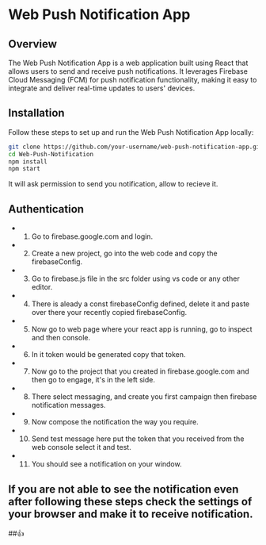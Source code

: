 # Web Push Notification App

## Overview

The Web Push Notification App is a web application built using React that allows users to send and receive push notifications. It leverages Firebase Cloud Messaging (FCM) for push notification functionality, making it easy to integrate and deliver real-time updates to users' devices.

## Installation

Follow these steps to set up and run the Web Push Notification App locally:

~~~bash
git clone https://github.com/your-username/web-push-notification-app.git
cd Web-Push-Notification
npm install
npm start
~~~
It will ask permission to send you notification, allow to recieve it.

## Authentication

- 1) Go to firebase.google.com and login.
     
- 2) Create a new project, go into the web code and copy the firebaseConfig.
     
- 3) Go to firebase.js file in the src folder using vs code or any other editor.
     
- 4) There is aleady a const firebaseConfig defined, delete it and paste over there your recently copied firebaseConfig.
     
- 5) Now go to web page where your react app is running, go to inspect and then console.
     
- 6) In it token would be generated copy that token.
     
- 7) Now go to the project that you created in firebase.google.com and then go to engage, it's in the left side.
     
- 8) There select messaging, and create you first campaign then firebase notification messages.
     
- 9) Now compose the notification the way you require.
      
- 10) Send test message here put the token that you received from the web console select it and test.
      
- 11) You should see a notification on your window.

## If you are not able to see the notification even after following these steps check the settings of your browser and make it to receive notification.

##👍

